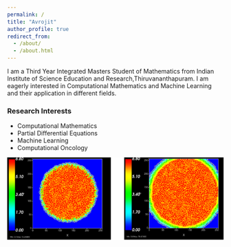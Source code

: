 ```yaml
---
permalink: /
title: "Avrojit"
author_profile: true
redirect_from: 
  - /about/
  - /about.html
---
```


I am a Third Year Integrated Masters Student of Mathematics from Indian Institute of Science Education and Research,Thiruvananthapuram. I am eagerly interested in Computational Mathematics and Machine Learning and their application in different fields.


###  Research Interests
- Computational Mathematics  
- Partial Differential Equations  
- Machine Learning  
- Computational Oncology  

![Simulations](/images/CC3D.png)
